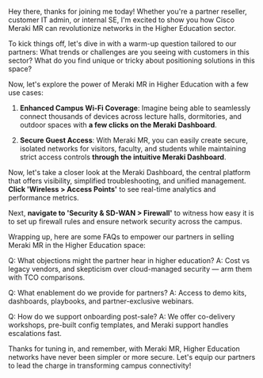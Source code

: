 Hey there, thanks for joining me today! Whether you're a partner reseller, customer IT admin, or internal SE, I'm excited to show you how Cisco Meraki MR can revolutionize networks in the Higher Education sector.

To kick things off, let's dive in with a warm-up question tailored to our partners: What trends or challenges are you seeing with customers in this sector? What do you find unique or tricky about positioning solutions in this space?

Now, let's explore the power of Meraki MR in Higher Education with a few use cases:

1. **Enhanced Campus Wi-Fi Coverage**: Imagine being able to seamlessly connect thousands of devices across lecture halls, dormitories, and outdoor spaces with **a few clicks on the Meraki Dashboard**.

2. **Secure Guest Access**: With Meraki MR, you can easily create secure, isolated networks for visitors, faculty, and students while maintaining strict access controls **through the intuitive Meraki Dashboard**.

Now, let's take a closer look at the Meraki Dashboard, the central platform that offers visibility, simplified troubleshooting, and unified management. **Click 'Wireless > Access Points'** to see real-time analytics and performance metrics.

Next, **navigate to 'Security & SD-WAN > Firewall'** to witness how easy it is to set up firewall rules and ensure network security across the campus.

Wrapping up, here are some FAQs to empower our partners in selling Meraki MR in the Higher Education space:

Q: What objections might the partner hear in higher education?
A: Cost vs legacy vendors, and skepticism over cloud-managed security — arm them with TCO comparisons.

Q: What enablement do we provide for partners?
A: Access to demo kits, dashboards, playbooks, and partner-exclusive webinars.

Q: How do we support onboarding post-sale?
A: We offer co-delivery workshops, pre-built config templates, and Meraki support handles escalations fast.

Thanks for tuning in, and remember, with Meraki MR, Higher Education networks have never been simpler or more secure. Let's equip our partners to lead the charge in transforming campus connectivity!